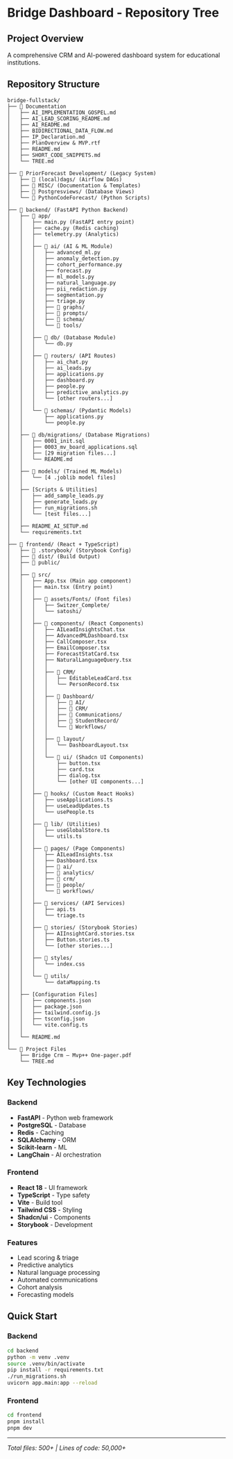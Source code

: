 # Bridge Dashboard - Repository Tree

## Project Overview
A comprehensive CRM and AI-powered dashboard system for educational institutions.

## Repository Structure

```
bridge-fullstack/
├── 📁 Documentation
│   ├── AI_IMPLEMENTATION_GOSPEL.md
│   ├── AI_LEAD_SCORING_README.md
│   ├── AI_README.md
│   ├── BIDIRECTIONAL_DATA_FLOW.md
│   ├── IP_Declaration.md
│   ├── PlanOverview & MVP.rtf
│   ├── README.md
│   ├── SHORT_CODE_SNIPPETS.md
│   └── TREE.md
│
├── 📁 PriorForecast Development/ (Legacy System)
│   ├── 📁 (local)dags/ (Airflow DAGs)
│   ├── 📁 MISC/ (Documentation & Templates)
│   ├── 📁 Postgresviews/ (Database Views)
│   └── 📁 PythonCodeForecast/ (Python Scripts)
│
├── 📁 backend/ (FastAPI Python Backend)
│   ├── 📁 app/
│   │   ├── main.py (FastAPI entry point)
│   │   ├── cache.py (Redis caching)
│   │   ├── telemetry.py (Analytics)
│   │   │
│   │   ├── 📁 ai/ (AI & ML Module)
│   │   │   ├── advanced_ml.py
│   │   │   ├── anomaly_detection.py
│   │   │   ├── cohort_performance.py
│   │   │   ├── forecast.py
│   │   │   ├── ml_models.py
│   │   │   ├── natural_language.py
│   │   │   ├── pii_redaction.py
│   │   │   ├── segmentation.py
│   │   │   ├── triage.py
│   │   │   ├── 📁 graphs/
│   │   │   ├── 📁 prompts/
│   │   │   ├── 📁 schema/
│   │   │   └── 📁 tools/
│   │   │
│   │   ├── 📁 db/ (Database Module)
│   │   │   └── db.py
│   │   │
│   │   ├── 📁 routers/ (API Routes)
│   │   │   ├── ai_chat.py
│   │   │   ├── ai_leads.py
│   │   │   ├── applications.py
│   │   │   ├── dashboard.py
│   │   │   ├── people.py
│   │   │   ├── predictive_analytics.py
│   │   │   └── [other routers...]
│   │   │
│   │   └── 📁 schemas/ (Pydantic Models)
│   │       ├── applications.py
│   │       └── people.py
│   │
│   ├── 📁 db/migrations/ (Database Migrations)
│   │   ├── 0001_init.sql
│   │   ├── 0003_mv_board_applications.sql
│   │   ├── [29 migration files...]
│   │   └── README.md
│   │
│   ├── 📁 models/ (Trained ML Models)
│   │   └── [4 .joblib model files]
│   │
│   ├── [Scripts & Utilities]
│   │   ├── add_sample_leads.py
│   │   ├── generate_leads.py
│   │   ├── run_migrations.sh
│   │   └── [test files...]
│   │
│   ├── README_AI_SETUP.md
│   └── requirements.txt
│
├── 📁 frontend/ (React + TypeScript)
│   ├── 📁 .storybook/ (Storybook Config)
│   ├── 📁 dist/ (Build Output)
│   ├── 📁 public/
│   │
│   ├── 📁 src/
│   │   ├── App.tsx (Main app component)
│   │   ├── main.tsx (Entry point)
│   │   │
│   │   ├── 📁 assets/Fonts/ (Font files)
│   │   │   ├── Switzer_Complete/
│   │   │   └── satoshi/
│   │   │
│   │   ├── 📁 components/ (React Components)
│   │   │   ├── AILeadInsightsChat.tsx
│   │   │   ├── AdvancedMLDashboard.tsx
│   │   │   ├── CallComposer.tsx
│   │   │   ├── EmailComposer.tsx
│   │   │   ├── ForecastStatCard.tsx
│   │   │   ├── NaturalLanguageQuery.tsx
│   │   │   │
│   │   │   ├── 📁 CRM/
│   │   │   │   ├── EditableLeadCard.tsx
│   │   │   │   └── PersonRecord.tsx
│   │   │   │
│   │   │   ├── 📁 Dashboard/
│   │   │   │   ├── 📁 AI/
│   │   │   │   ├── 📁 CRM/
│   │   │   │   ├── 📁 Communications/
│   │   │   │   ├── 📁 StudentRecord/
│   │   │   │   └── 📁 Workflows/
│   │   │   │
│   │   │   ├── 📁 layout/
│   │   │   │   └── DashboardLayout.tsx
│   │   │   │
│   │   │   └── 📁 ui/ (Shadcn UI Components)
│   │   │       ├── button.tsx
│   │   │       ├── card.tsx
│   │   │       ├── dialog.tsx
│   │   │       └── [other UI components...]
│   │   │
│   │   ├── 📁 hooks/ (Custom React Hooks)
│   │   │   ├── useApplications.ts
│   │   │   ├── useLeadUpdates.ts
│   │   │   └── usePeople.ts
│   │   │
│   │   ├── 📁 lib/ (Utilities)
│   │   │   ├── useGlobalStore.ts
│   │   │   └── utils.ts
│   │   │
│   │   ├── 📁 pages/ (Page Components)
│   │   │   ├── AILeadInsights.tsx
│   │   │   ├── Dashboard.tsx
│   │   │   ├── 📁 ai/
│   │   │   ├── 📁 analytics/
│   │   │   ├── 📁 crm/
│   │   │   ├── 📁 people/
│   │   │   └── 📁 workflows/
│   │   │
│   │   ├── 📁 services/ (API Services)
│   │   │   ├── api.ts
│   │   │   └── triage.ts
│   │   │
│   │   ├── 📁 stories/ (Storybook Stories)
│   │   │   ├── AIInsightCard.stories.tsx
│   │   │   ├── Button.stories.ts
│   │   │   └── [other stories...]
│   │   │
│   │   ├── 📁 styles/
│   │   │   └── index.css
│   │   │
│   │   └── 📁 utils/
│   │       └── dataMapping.ts
│   │
│   ├── [Configuration Files]
│   │   ├── components.json
│   │   ├── package.json
│   │   ├── tailwind.config.js
│   │   ├── tsconfig.json
│   │   └── vite.config.ts
│   │
│   └── README.md
│
└── 📄 Project Files
    ├── Bridge Crm — Mvp++ One‑pager.pdf
    └── TREE.md
```

## Key Technologies

### Backend
- **FastAPI** - Python web framework
- **PostgreSQL** - Database
- **Redis** - Caching
- **SQLAlchemy** - ORM
- **Scikit-learn** - ML
- **LangChain** - AI orchestration

### Frontend
- **React 18** - UI framework
- **TypeScript** - Type safety
- **Vite** - Build tool
- **Tailwind CSS** - Styling
- **Shadcn/ui** - Components
- **Storybook** - Development

### Features
- Lead scoring & triage
- Predictive analytics
- Natural language processing
- Automated communications
- Cohort analysis
- Forecasting models

## Quick Start

### Backend
```bash
cd backend
python -m venv .venv
source .venv/bin/activate
pip install -r requirements.txt
./run_migrations.sh
uvicorn app.main:app --reload
```

### Frontend
```bash
cd frontend
pnpm install
pnpm dev
```

---
*Total files: 500+ | Lines of code: 50,000+*